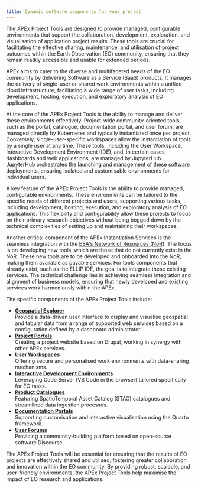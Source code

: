 ```yaml
---
title: Dynamic software components for your project
---
```


The APEx Project Tools are designed to provide managed, configurable environments that support the collaboration,
development, exploration, and visualisation of application project results. These tools are crucial for facilitating the
effective sharing, maintenance, and utilisation of project outcomes within the Earth Observation (EO) community,
ensuring that they remain readily accessible and usable for extended periods.

APEx aims to cater to the diverse and multifaceted needs of the EO community by delivering Software as a Service (SaaS)
products. It manages the delivery of single-user or shared work environments within a unified cloud infrastructure,
facilitating a wide range of user tasks, including development, hosting, execution, and exploratory analysis of EO
applications.

At the core of the APEx Project Tools is the ability to manage and deliver these environments effectively. Project-wide
community-oriented tools, such as the portal, catalogue, documentation portal, and user forum, are managed directly by
Kubernetes and typically instantiated once per project. Conversely, single-user-specific workspaces allow the
instantiation of tools by a single user at any time. These tools, including the User Workspace, Interactive Development
Environment (IDE), and, in certain cases, dashboards and web applications, are managed by JupyterHub. JupyterHub
orchestrates the launching and management of these software deployments, ensuring isolated and customisable environments
for individual users.

A key feature of the APEx Project Tools is the ability to provide managed, configurable environments. These environments
can be tailored to the specific needs of different projects and users, supporting various tasks, including development,
hosting, execution, and exploratory analysis of EO applications. This flexibility and configurability allow these
projects to focus on their primary research objectives without being bogged down by the technical complexities of
setting up and maintaining their workspaces.

Another critical component of the APEx Instantiation Services is the seamless integration with
the [ESA's Network of Resources (NoR)](https://portfolio.nor-discover.org/). The focus is on developing new tools, which
are those that do not currently exist in the NoR. These new tools are to be developed and onboarded into the NoR, making
them available as payable services. For tools components that already exist, such as the ELLIP IDE, the goal is to
integrate these existing services. The technical challenge lies in achieving seamless integration and alignment of
business models, ensuring that newly developed and existing services work harmoniously within the APEx.

The specific components of the APEx Project Tools include:

* **[Geospatial Explorer](geospatial_explorer.md)**\
  Provide a data-driven user interface to display and visualise geospatial and tabular data from a range of supported
  web services based on a configuration defined by a dashboard administrator.
* **[Project Portals](project_portal.md)**\
  Creating a project website based on Drupal, working in synergy with other APEx services.
* [**User Workspaces**](user_workspace.md)\
  Offering secure and personalised work environments with data-sharing mechanisms.
* [**Interactive Development Environments**](ide.md)\
  Leveraging Code Server (VS Code in the browser) tailored specifically for EO tasks.
* [**Product Catalogues**](catalog.qmd)\
  Featuring SpatioTemporal Asset Catalog (STAC) catalogues and streamlined data ingestion processes.
* [**Documentation Portals**](documentation.qmd)\
  Supporting customisation and interactive visualisation using the Quarto framework.
* [**User Forums**](forum.md)\
  Providing a community-building platform based on open-source software Discourse.

The APEx Project Tools will be essential for ensuring that the results of EO projects are effectively shared and
utilised, fostering greater collaboration and innovation within the EO community. By providing robust, scalable, and
user-friendly environments, the APEx Project Tools help maximise the impact of EO research and applications.
